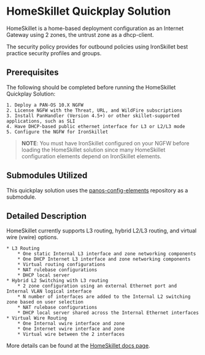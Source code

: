 # HomeSkillet Quickplay Solution

HomeSkillet is a home-based deployment configuration as an Internet Gateway
using 2 zones, the untrust zone as a dhcp-client.

The security policy provides for outbound policies using IronSkillet
best practice security profiles and groups.

## Prerequisites 
The following should be completed before running the HomeSkillet Quickplay Solution:

    1. Deploy a PAN-OS 10.X NGFW
    2. License NGFW with the Threat, URL, and WildFire subscriptions
    3. Install PanHandler (Version 4.5+) or other skillet-supported applications, such as SLI
    4. Have DHCP-based public ethernet interface for L3 or L2/L3 mode
    5. Configure the NGFW for IronSkillet

> **NOTE**: You must have IronSkillet configured on your NGFW before loading the HomeSkillet solution 
> since many HomeSkillet configuration elements depend on IronSkillet elements.

## Submodules Utilized

This quickplay solution uses the [panos-config-elements](https://gitlab.com/panw-gse/tech-library/configure/panos-config-elements) 
repository as a submodule.

## Detailed Description

HomeSkillet currently supports L3 routing, hybrid L2/L3 routing, and virtual wire (vwire) options.

    * L3 Routing
        * One static Internal L3 interface and zone networking components
        * One DHCP Internet L3 interface and zone networking components
        * Virtual routing configurations
        * NAT rulebase configurations
        * DHCP local server
    * Hybrid L2 Switching with L3 routing
        * 2 zone configuration using an external Ethernet port and Internal VLAN logical interface
        * N number of interfaces are added to the Internal L2 switching zone based on user selection
        * NAT rulebase configurations
        * DHCP local server shared across the Internal Ethernet interfaces
    * Virtual Wire Routing
        * One Internal vwire interface and zone
        * One Internet vwire interface and zone
        * Virtual wire between the 2 interfaces

More details can be found at the [HomeSkillet docs page](https://homeskillet.readthedocs.io/).
